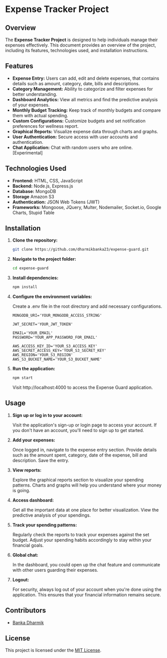 # Expense Tracker Project

## Overview

The **Expense Tracker Project** is designed to help individuals manage their expenses effectively. This document provides an overview of the project, including its features, technologies used, and installation instructions.

## Features

- **Expense Entry:** Users can add, edit and delete expenses, that contains details such as amount, category, date, bills and descriptions.
- **Category Management:** Ability to categorize and filter expenses for better understanding.
- **Dashboard Analytics:** View all metrics and find the predictive analysis of your expenses.
- **Monthly Budget Tracking:** Keep track of monthly budgets and compare them with actual spending.
- **Custom Configurations:** Customize budgets and set notification preferences for wellness report.
- **Graphical Reports:** Visualize expense data through charts and graphs.
- **User Authentication:** Secure access with user accounts and authentication.
- **Chat Application:** Chat with random users who are online. [Experimental]

## Technologies Used

- **Frontend:** HTML, CSS, JavaScript
- **Backend:** Node.js, Express.js
- **Database:** MongoDB
- **Storage** Amazon S3
- **Authentication:** JSON Web Tokens (JWT)
- **Frameworks:** Mongoose, JQuery, Multer, Nodemailer, Socket.io, Google Charts, Stupid Table

## Installation

1. **Clone the repository:**

   ```bash
   git clone https://github.com/dharmikbanka23/expense-guard.git
   ```
   
2. **Navigate to the project folder:**

   ```bash
   cd expense-guard
   ```
   
3. **Install dependencies:**

   ```bash
   npm install
   ```

4. **Configure the environment variables:**

   Create a .env file in the root directory and add necessary configurations.

   ```.env
   MONGODB_URI='YOUR_MONGODB_ACCESS_STRING'
   
   JWT_SECRET='YOUR_JWT_TOKEN'
   
   EMAIL='YOUR_EMAIL'
   PASSWORD='YOUR_APP_PASSWORD_FOR_EMAIL'
   
   AWS_ACCESS_KEY_ID='YOUR_S3_ACCESS_KEY'
   AWS_SECRET_ACCESS_KEY='YOUR_S3_SECRET_KEY'
   AWS_REGION='YOUR_S3_REGION'
   AWS_S3_BUCKET_NAME='YOUR_S3_BUCKET_NAME'
   ```

6. **Run the application:**
   ```bash
   npm start
   ```

   Visit http://localhost:4000 to access the Expense Guard application.

## Usage

1. **Sign up or log in to your account:**
   
   Visit the application's sign-up or login page to access your account. If you don't have an account, you'll need to sign up to get started.

2. **Add your expenses:**
   
   Once logged in, navigate to the expense entry section. Provide details such as the amount spent, category, date of the expense, bill and description. Save the entry.

3. **View reports:**
   
   Explore the graphical reports section to visualize your spending patterns. Charts and graphs will help you understand where your money is going.

4. **Access dashboard:**

   Get all the important data at one place for better visualization. View the predictive analysis of your spendings.

5. **Track your spending patterns:**
   
   Regularly check the reports to track your expenses against the set budget. Adjust your spending habits accordingly to stay within your financial goals.

6. **Global chat:**

   In the dashboard, you could open up the chat feature and communicate with other users guarding their expenses.

7. **Logout:**
   
   For security, always log out of your account when you're done using the application. This ensures that your financial information remains secure.

## Contributors

- [Banka Dharmik](https://github.com/dharmikbanka23)

## License

This project is licensed under the [MIT License](LICENSE).
